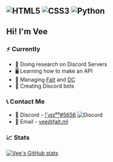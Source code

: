 
<img alt="HTML5" src="https://img.shields.io/badge/html5%20-%23E34F26.svg?&style=for-the-badge&logo=html5&logoColor=white"/> <img alt="CSS3" src="https://img.shields.io/badge/css3%20-%231572B6.svg?&style=for-the-badge&logo=css3&logoColor=white"/> <img alt="Python" src="https://img.shields.io/badge/python%20-%2314354C.svg?&style=for-the-badge&logo=python&logoColor=white"/>
---
## Hi! I'm Vee

### ⚡ Currently 
- 🔎 Doing research on Discord Servers
- 🖥️ Learning how to make an API
- 🧰 Managing [Falt](https://discord.gg/ehMvhM7) and [DC](https://discord.gg/dankers)
- 🤖 Creating Discord bots

### 📞 Contact Me
- 💭 Discord - [!ٴᴠᴇᴇ⁶⁹#5656](https://discord.gg/ehMvhM7) ![Discord](https://img.shields.io/discord/617433050246021120?color=black&label=Discord&logo=discord)
- 📩 Email   - vee@falt.ml

### 📈 Stats  

[![Vee's GitHub stats](https://github-readme-stats.vercel.app/api?username=vee-git&count_private=true&theme=solarized-light)](https://github.com/anuraghazra/github-readme-stats)
